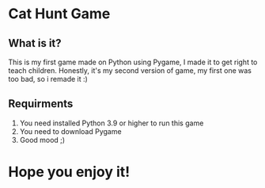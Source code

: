 # Cat Hunt Game
## What is it?
This is my first game made on Python using Pygame, I made it to get right to teach children. Honestly, it's my second version of game, my first one was too bad, so i remade it :)
## Requirments
1. You need installed Python 3.9 or higher to run this game
2. You need to download Pygame
3. Good mood ;)
# Hope you enjoy it!
